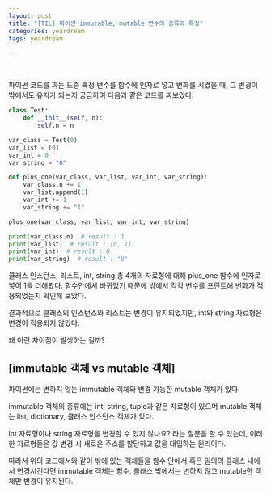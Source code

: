 ```yaml
---
layout: post
title: "[TIL] 파이썬 immutable, mutable 변수의 종류와 특징"
categories: yeardream
tags: yeardream

---
```


<br>

파이썬 코드를 짜는 도중 특정 변수를 함수에 인자로 넣고 변화를 시켰을 때, 그 변경이 밖에서도 유지가 되는지 궁금하여 다음과 같은 코드를 짜보았다.

```python
class Test:
    def __init__(self, n):
        self.n = n

var_class = Test(0)
var_list = [0]
var_int = 0
var_string = "0"

def plus_one(var_class, var_list, var_int, var_string):
    var_class.n += 1
    var_list.append(1)
    var_int += 1
    var_string += "1"

plus_one(var_class, var_list, var_int, var_string)

print(var_class.n)  # result : 1
print(var_list)  # result : [0, 1]
print(var_int)  # result : 0
print(var_string)  # result : "0"

```
클래스 인스턴스, 리스트, int, string 총 4개의 자료형에 대해 plus_one 함수에 인자로 넣어 1을 더해봤다. 함수안에서 바뀌었기 때문에 밖에서 각각 변수를 프린트해 변화가 적용되었는지 확인해 보았다.

결과적으로 클래스의 인스턴스와 리스트는 변경이 유지되었지만, int와 string 자료형은 변경이 적용되지 않았다.

왜 이런 차이점이 발생하는 걸까?

## [immutable 객체 vs mutable 객체]

파이썬에는 변하지 않는 immutable 객체와 변경 가능한 mutable 객체가 있다.

immutable 객체의 종류에는 int, string, tuple과 같은 자료형이 있으며 mutable 객체는 list, dictionary, 클래스 인스턴스 객체가 있다.

int 자료형이나 string 자료형을 변경할 수 있지 않나요? 라는 질문을 할 수 있는데, 이러한 자료형들은 값 변경 시 새로운 주소를 할당하고 값을 대입하는 원리이다.

따라서 위의 코드에서와 같이 밖에 있는 객체들을 함수 안에서 혹은 임의의 클래스 내에서 변경시킨다면 immutable 객체는 함수, 클래스 밖에서는 변하지 않고 mutable한 객체만 변경이 유지된다.